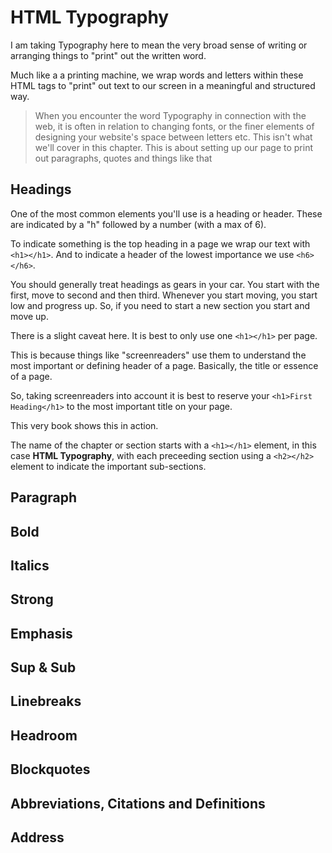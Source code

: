 # HTML Typography

I am taking Typography here to mean the very broad sense of writing or arranging things to "print" out the written word.

Much like a a printing machine, we wrap words and letters within these HTML tags to "print" out text to our screen in a meaningful and structured way.

> When you encounter the word Typography in connection with the web, it is often in relation to changing fonts, or the finer elements of designing your website's space between letters etc. This isn't what we'll cover in this chapter. This is about setting up our page to print out paragraphs, quotes and things like that

## Headings

One of the most common elements you'll use is a heading or header. These are indicated by a "h" followed by a number (with a max of 6). 

To indicate something is the top heading in a page we wrap our text with ```<h1></h1>```. And to indicate a header of the lowest importance we use ```<h6></h6>```.

You should generally treat headings as gears in your car. You start with the first, move to second and then third. Whenever you start moving, you start low and progress up. So, if you need to start a new section you start and move up.

There is a slight caveat here. It is best to only use one ```<h1></h1>``` per page.

This is because things like "screenreaders" use them to understand the most important or defining header of a page. Basically, the title or essence of a page.

So, taking screenreaders into account it is best to reserve your ```<h1>First Heading</h1>``` to the most important title on your page.

This very book shows this in action. 

The name of the chapter or section starts with a ```<h1></h1>``` element, in this case **HTML Typography**, with each preceeding section using a ```<h2></h2>``` element to indicate the important sub-sections.

## Paragraph

## Bold

## Italics

## Strong

## Emphasis

## Sup & Sub

## Linebreaks

## Headroom

## Blockquotes

## Abbreviations, Citations and Definitions

## Address